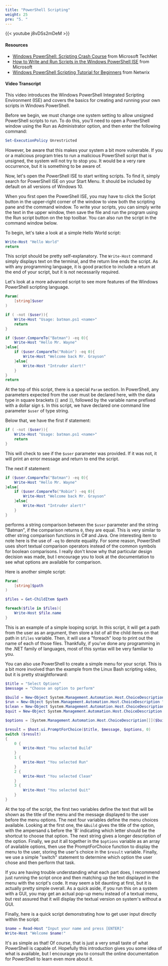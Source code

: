 ```yaml
---
title: "PowerShell Scripting"
weight: 25
pre: "5. "
---
```


{{< youtube j8vDSs2mDeM >}}

#### Resources

* [Windows PowerShell: Scripting Crash Course](https://technet.microsoft.com/en-us/library/hh551144.aspx) from Microsoft TechNet
* [How to Write and Run Scripts in the Windows PowerShell ISE](https://docs.microsoft.com/en-us/powershell/scripting/core-powershell/ise/how-to-write-and-run-scripts-in-the-windows-powershell-ise?view=powershell-6) from Microsoft
* [Windows PowerShell Scripting Tutorial for Beginners](https://blog.netwrix.com/2018/02/21/windows-powershell-scripting-tutorial-for-beginners/) from Netwrix

#### Video Transcript

This video introduces the Windows PowerShell Integrated Scripting Environment (ISE) and covers the basics for creating and running your own scripts in Windows PowerShell.

Before we begin, we must change one system setting to allow unsigned PowerShell scripts to run. To do this, you'll need to open a PowerShell window using the Run as Administrator option, and then enter the following command:

```powershell
Set-ExecutionPolicy Unrestricted
```

However, be aware that this makes your system a bit more vulnerable. If you or a malicious program tries to run a malicious PowerShell script that is unsigned, the system will not try to stop you. It would be a very rare occurrence, but it is something to be aware of.

Now, let's open the PowerShell ISE to start writing scripts. To find it, simply search for PowerShell ISE on your Start Menu. It should be included by default on all versions of Windows 10.

When you first open the PowerShell ISE, you may have to click the Script button in the upper-right corner of the window to view both the scripting pane and the command window. To write your scripts, you can simply write the text in the upper window, then save the file and run the program using the Run script button on the top toolbar. You can also run the script in the command window below.

To begin, let's take a look at a simple Hello World script:

```powershell
Write-Host "Hello World"
return
```

This script should be pretty self-explanatory. The `Write-Host` command simply displays text on the terminal, and the return line ends the script. As with any programming language, it is good practice to include a return at the end of your script, but it is not necessarily required.

Let's look at a more advanced script to see more features of the Windows PowerShell scripting language.

```powershell
Param(
    [string]$user
)

if ( -not ($user)){
    Write-Host "Usage: batman.ps1 <name>"
    return
}

if ($user.CompareTo("Batman") -eq 0){
    Write-Host "Hello Mr. Wayne"
}else{
    if ($user.CompareTo("Robin") -eq 0){
        Write-Host "Welcome back Mr. Grayson"
    }else{
        Write-Host "Intruder alert!"
    }
}
return
```

At the top of this script, there is a special `Param` section. In PowerShell, any parameters expected from the user must be declared here, with the data type in square brackets (`[` and `]`), followed by the variable name prefixed with a dollar sign `$`. In this script, we have declared one command line parameter `$user` of type string.

Below that, we have the first if statement:

```powershell
if ( -not ($user)){
    Write-Host "Usage: batman.ps1 <name>"
    return
}
```
This will check to see if the `$user` parameter was provided. If it was not, it will print an error message and return to end the script.

The next if statement:

```powershell
if ($user.CompareTo("Batman") -eq 0){
    Write-Host "Hello Mr. Wayne"
}else{
    if ($user.CompareTo("Robin") -eq 0){
        Write-Host "Welcome back Mr. Grayson"
    }else{
        Write-Host "Intruder alert!"
    }
}
```

performs a string comparison between the `$user` parameter and the string "Batman", if the comparison returns `0`, they are equal. This is very similar to other string comparison functions in C# and Java. One interesting item to note here is the use of `-eq` to denote equality. For some reason, PowerShell uses short textual comparison operators instead of the common symbols for boolean comparisons. I really don't know why that particular design decision was made, but I encourage you to look at the documentation to see what options are available for comparison.

Here is another simple script:

```powershell
Param(
    [string]$path
)

$files = Get-ChildItem $path

foreach($file in $files){
    Write-Host $file.name
}
```

This is an example of a simple looping script. In this script, it will get a path from the user as an argument, then store a list of all the child items on that path in `$files` variable. Then, it will use a "foreach" loop to print out the name of each of those files. Thankfully, if you've done any programming in the .NET family of languages, most of this syntax will be very familiar to you.

You can also use PowerShell to create a simple menu for your script. This is a bit more involved than the example from the Linux Bash scripting video, but it is pretty straightforward:

```powershell
$title = "Select Options"
$message = "Choose an option to perform"

$build = New-Object System.Management.Automation.Host.ChoiceDescription "&Build", "Build the project"
$run = New-Object System.Management.Automation.Host.ChoiceDescription "&Run", "Run the project"
$clean = New-Object System.Management.Automation.Host.ChoiceDescription "&Clean", "Clean the project"
$quit = New-Object System.Management.Automation.Host.ChoiceDescription "&Quit", "Quit"

$options = [System.Management.Automation.Host.ChoiceDescription[]]($build, $run, $clean, $quit)

$result = $host.ui.PromptForChoice($title, $message, $options, 0)
switch ($result)
{
    0 {
        Write-Host "You selected Build"
    }
    1 {
        Write-Host "You selected Run"
    }
    2 {
        Write-Host "You selected Clean"
    }
    3 {
        Write-Host "You selected Quit"
    }
}
```

At the top of the script, the first two variables define the text that will be shown as the title of the menu and the message displayed to the user before the menu options. The next four variables define the menu choices available. Looking at the first one, the `&Build` gives the title of the option, with the ampersand `&` before the 'B' indicating which letter should be the shortcut to choose that option. The next string gives a longer description of the option. Finally, we put it all together in the `$options` variable as an array of available options, then use the PromptForChoice function to display the menu to the user, storing the user's choice in the `$result` variable. Finally, we use a simple "switch" statement to determine which option the user chose and then perform that task.

If you are having trouble understanding what each part does, I recommend just running the script once and then matching up the text displayed in the menu with the script's code. It may seem a bit daunting at first, but it is actually pretty simple overall. As a quick aside, if you run this on a system with a GUI, you may get an actual pop-up menu instead of a textual menu, but rest assured that it will display the textual version on system's without a GUI.

Finally, here is a quick script demonstrating how to get user input directly within the script:

```powershell
$name = Read-Host "Input your name and press [ENTER]"
Write-Host "Welcome $name!"
```

It's as simple as that! Of course, that is just a very small taste of what PowerShell is capable of. Hopefully this introduction gives you some idea of what is available, but I encourage you to consult the online documentation for PowerShell to learn even more about it.
